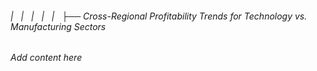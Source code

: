 ###### |   |   |   |   |   ├── Cross-Regional Profitability Trends for Technology vs. Manufacturing Sectors

*Add content here*